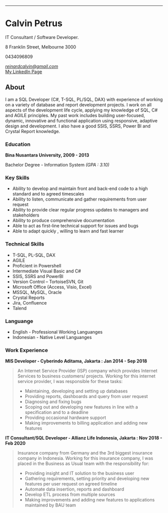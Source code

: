---
# Calvin Petrus
IT Consultant / Software Developer.

8 Franklin Street, Melbourne 3000

0434096809

<div id="webaddress">
<address> <a href="mailto:reinardcalvin@gmail.com">reinardcalvin@gmail.com</a> </address> 
<a href="https://www.linkedin.com/in/reinardcalvin/">My LinkedIn Page</a>
</div>

## About

I am a SQL Developer (C#, T-SQL, PL/SQL, DAX) with experience of working on a variety of database and report development projects. I work on all aspects of the development life cycle, applying my knowledge of SQL, C# and AGILE principles. My past work includes building user-focused, dynamic, innovative and functional application using responsive, adaptive design and development. I also have a good SSIS, SSRS, Power BI and Crystal Report knowledge.

### Education
**Bina Nusantara University, 2009 - 2013**

Bachelor Degree - Information System *(GPA : 3.10)*

### Key Skills
*	Ability to develop and maintain front and back-end code to a high standard and to agreed timescales
*	Ability to listen, communicate and gather requirements from user request
*	Ability to provide clear regular progress updates to managers and stakeholders
*	Ability to produce comprehensive documentation
*	Able to act as first-line technical support for issues and bugs
*	Able to adapt quickly , willing to learn and fast learner

### Technical Skills
*	T-SQL, PL-SQL, DAX
*	AGILE
*	Proficient in Powershell 
*	Intermediate Visual Basic and C#
*	SSIS, SSRS and PowerBI
*	Version Control – TortoiseSVN, Git
*	Microsoft Office (Access, Visio, Excel)
*	MSSQL, MySQL, Oracle
*	Crystal Reports
*	Jira, Confluence
*	Talend

### Languange
* English - Professional Working Languanges
* Indonesian - Native Level Languanges

### Work Experience
**MIS Developer - Cyberindo Aditama, Jakarta : Jan 2014 - Sep 2018**
>An Internet Service Provider (ISP) company which provides Internet Services to business customers/ projects. Working for this internet service provider, I was responsible for these tasks:
>* Maintaining, developing and setting up databases
>* Providing reports, dashboards and query from user request
>* Diagnosing and fixing bugs
>* Scoping out and developing new features in line with a specification and to a deadline
>* Providing occasional hardware support
>* Making improvements to billing application and adding new features

**IT Consultant/SQL Developer - Allianz Life Indonesia, Jakarta : Nov 2018 - Feb 2020**
>Insurance company from Germany and the 3rd biggest insurance company in Indonesia.
Working for this insurance company, I was placed in the Business as Usual team with the responsibility for:
>* Providing insight and IT solution to the business user
>* Gathering requirements, setting priority and developing new features per user request on agreed timeline
>* Automate data insertion, reports and dashboard
>* Develop ETL process from multiple sources 
>* Making improvements and adding new features to applications maintained by BAU team

